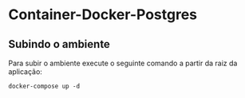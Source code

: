 # Container-Docker-Postgres
## Subindo o ambiente

Para subir o ambiente execute o seguinte comando a partir da raiz da aplicação:

    docker-compose up -d
